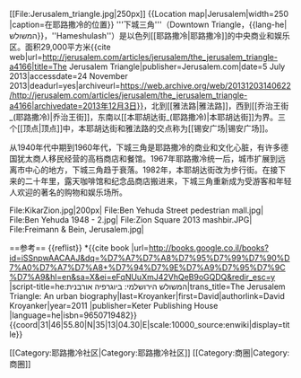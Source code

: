 [[File:Jerusalem_triangle.jpg|250px]]
{{Location map|Jerusalem|width=250 |caption=在耶路撒冷的位置}}
'''下城三角'''（Downtown Triangle，{{lang-he|המשולש}}，''Hameshulash''）是以色列[[耶路撒冷|耶路撒冷]]的中央商业和娱乐区。面积29,000平方米<ref name=jerusalem>{{cite web|url=http://jerusalem.com/articles/jerusalem/the_jerusalem_triangle-a4166|title=The Jerusalem Triangle|publisher=Jerusalem.com|date=5 July 2013|accessdate=24 November 2013|deadurl=yes|archiveurl=https://web.archive.org/web/20131203140622/http://jerusalem.com/articles/jerusalem/the_jerusalem_triangle-a4166|archivedate=2013年12月3日}}</ref>，北到[[雅法路|雅法路]]，西到[[乔治王街_(耶路撒冷)|乔治王街]]，东南以[[本耶胡达街_(耶路撒冷)|本耶胡达街]]为界。三个[[顶点|顶点]]中，本耶胡达街和雅法路的交点称为[[锡安广场|锡安广场]]。

从1940年代中期到1960年代，下城三角是耶路撒冷的商业和文化心脏，有许多德国犹太商人移民经营的高档商店和餐馆。1967年耶路撒冷统一后，城市扩展到远离市中心的地方，下城三角趋于衰落。1982年，本耶胡达街改为步行街。在接下来的二十年里，露天咖啡馆和纪念品商店搬进来，下城三角重新成为受游客和年轻人欢迎的著名的购物和娱乐场所。

<gallery>
File:KikarZion.jpg|200px|
File:Ben Yehuda Street pedestrian mall.jpg|
File:Ben Yehuda 1948 - 2.jpg|
File:Zion Square 2013 mashbir.JPG|
File:Freimann & Bein, Jerusalem.jpg|
</gallery>

==参考==
{{reflist}}
*{{cite book |url=http://books.google.co.il/books?id=iSSnpwAACAAJ&dq=%D7%A7%D7%A8%D7%95%D7%99%D7%90%D7%A0%D7%A7%D7%A8+%D7%94%D7%9E%D7%A9%D7%95%D7%9C%D7%A9&hl=en&sa=X&ei=eFqNUuXmJ42VhQeB9oGQDQ&redir_esc=y  |script-title=he:המשולש הירושלמי: ביוגרפיה אורבנית|trans_title=The Jerusalem Triangle: An urban biography|last=Kroyanker|first=David|authorlink=David Kroyanker|year=2011 |publisher=Keter Publishing House |language=he|isbn=9650719482}}
{{coord|31|46|55.80|N|35|13|04.30|E|scale:10000_source:enwiki|display=title}}

[[Category:耶路撒冷社区|Category:耶路撒冷社区]]
[[Category:商圈|Category:商圈]]